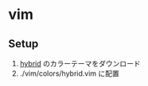 # vim

## Setup

1. [hybrid](https://github.com/w0ng/vim-hybrid) のカラーテーマをダウンロード
2. ./vim/colors/hybrid.vim に配置
